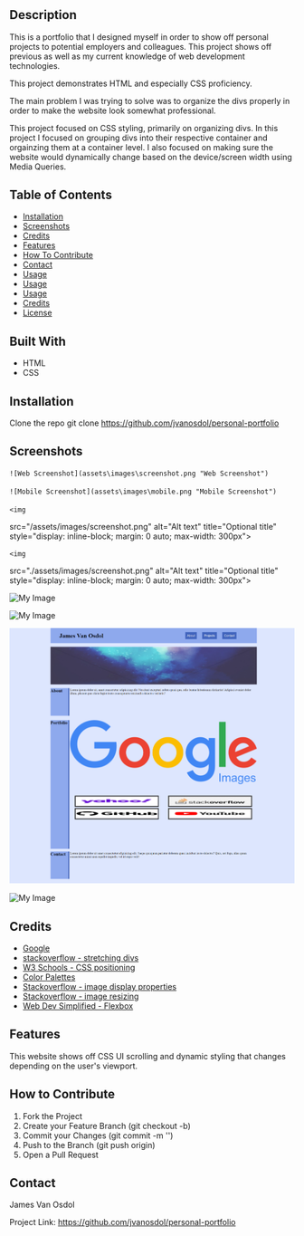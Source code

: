# <Personal-Portfolio>

## Description

This is a portfolio that I designed myself in order to show off personal projects to potential employers and colleagues. This project shows off previous as well as my current knowledge of web development technologies. 

This project demonstrates HTML and especially CSS proficiency.

The main problem I was trying to solve was to organize the divs properly in order to make the website look somewhat professional.

This project focused on CSS styling, primarily on organizing divs. In this project I focused on grouping divs into their respective container and orgainzing them at a container level. I also focused on making sure the website would dynamically change based on the device/screen width using Media Queries.


## Table of Contents

- [Installation](#installation)
- [Screenshots](#screenshots)
- [Credits](#credits)
- [Features](#features)
- [How To Contribute](#how-to-contribute)
- [Contact](#contact)
- [Usage](#usage)
- [Usage](#usage)
- [Usage](#usage)
- [Credits](#credits)
- [License](#license)


## Built With

- HTML
- CSS


## Installation

Clone the repo
git clone https://github.com/jvanosdol/personal-portfolio


## Screenshots

    ![Web Screenshot](assets\images\screenshot.png "Web Screenshot")

    ![Mobile Screenshot](assets\images\mobile.png "Mobile Screenshot")

    <img
  src="/assets/images/screenshot.png"
  alt="Alt text"
  title="Optional title"
  style="display: inline-block; margin: 0 auto; max-width: 300px">

    <img
  src="./assets/images/screenshot.png"
  alt="Alt text"
  title="Optional title"
  style="display: inline-block; margin: 0 auto; max-width: 300px">

  ![My Image](images/mobile.png)

  ![My Image](../images/mobile.png)

  ![My Image](assets/images/screenshot.png)

  ![My Image](../assets/images/screenshot.png)



## Credits

- [Google](https://www.google.com)
- [stackoverflow - stretching divs](https://stackoverflow.com/questions/21222663/make-nested-div-stretch-to-100-of-remaining-container-div-height)
- [W3 Schools - CSS positioning](https://www.w3schools.com/css/css_positioning.asp)
- [Color Palettes](https://coolors.co/palettes/trending)
- [Stackoverflow - image display properties](https://stackoverflow.com/questions/15825118/css-displaying-elements-vertically-down-instead-of-hortizontal-straight)
- [Stackoverflow - image resizing](https://stackoverflow.com/questions/3029422/how-do-i-auto-resize-an-image-to-fit-a-div-container)
- [Web Dev Simplified - Flexbox](https://www.youtube.com/watch?v=fYq5PXgSsbE)


## Features

This website shows off CSS UI scrolling and dynamic styling that changes depending on the user's viewport.

## How to Contribute

1. Fork the Project
2. Create your Feature Branch (git checkout -b)
3. Commit your Changes (git commit -m '')
4. Push to the Branch (git push origin)
5. Open a Pull Request


## Contact

James Van Osdol

Project Link: https://github.com/jvanosdol/personal-portfolio
